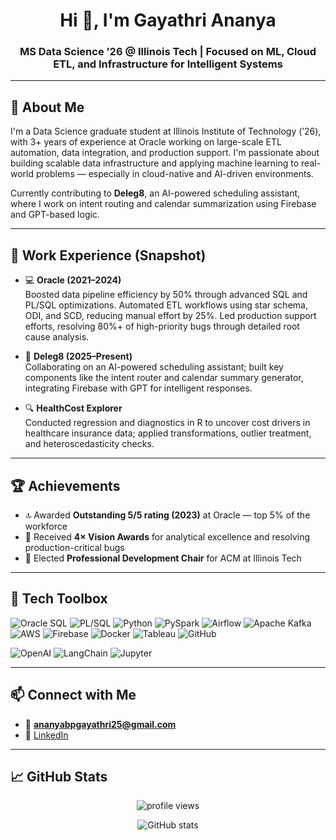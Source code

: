 <h1 align="center">Hi 👋, I'm Gayathri Ananya</h1>
<h3 align="center">MS Data Science ’26 @ Illinois Tech | Focused on ML, Cloud ETL, and Infrastructure for Intelligent Systems</h3>

---

## 🧠 About Me

I'm a Data Science graduate student at Illinois Institute of Technology (’26), with 3+ years of experience at Oracle working on large-scale ETL automation, data integration, and production support. I'm passionate about building scalable data infrastructure and applying machine learning to real-world problems — especially in cloud-native and AI-driven environments.  

Currently contributing to **Deleg8**, an AI-powered scheduling assistant, where I work on intent routing and calendar summarization using Firebase and GPT-based logic.

---

## 💼 Work Experience (Snapshot)

- 💻 **Oracle (2021–2024)**  
  Boosted data pipeline efficiency by 50% through advanced SQL and PL/SQL optimizations. Automated ETL workflows using star schema, ODI, and SCD, reducing manual effort by 25%. Led production support efforts, resolving 80%+ of high-priority bugs through detailed root cause analysis.

- 🧠 **Deleg8 (2025–Present)**  
  Collaborating on an AI-powered scheduling assistant; built key components like the intent router and calendar summary generator, integrating Firebase with GPT for intelligent responses.

- 🔍 **HealthCost Explorer**  
  Conducted regression and diagnostics in R to uncover cost drivers in healthcare insurance data; applied transformations, outlier treatment, and heteroscedasticity checks.

---

## 🏆 Achievements

- 🔝 Awarded **Outstanding 5/5 rating (2023)** at Oracle — top 5% of the workforce  
- 🏅 Received **4× Vision Awards** for analytical excellence and resolving production-critical bugs  
- 👥 Elected **Professional Development Chair** for ACM at Illinois Tech  

---

## 🧰 Tech Toolbox

![Oracle SQL](https://img.shields.io/badge/-Oracle_SQL-black?style=flat-square&logo=oracle)
![PL/SQL](https://img.shields.io/badge/-PLSQL-black?style=flat-square&logo=oracle)
![Python](https://img.shields.io/badge/-Python-black?style=flat-square&logo=python)
![PySpark](https://img.shields.io/badge/-PySpark-black?style=flat-square&logo=apache-spark)
![Airflow](https://img.shields.io/badge/-Airflow-black?style=flat-square&logo=apache-airflow)
![Apache Kafka](https://img.shields.io/badge/-Kafka-black?style=flat-square&logo=apache-kafka)
![AWS](https://img.shields.io/badge/-AWS-black?style=flat-square&logo=amazon-aws)
![Firebase](https://img.shields.io/badge/-Firebase-black?style=flat-square&logo=firebase)
![Docker](https://img.shields.io/badge/-Docker-black?style=flat-square&logo=docker)
![Tableau](https://img.shields.io/badge/-Tableau-black?style=flat-square&logo=tableau)
![GitHub](https://img.shields.io/badge/-GitHub-black?style=flat-square&logo=github)

![OpenAI](https://img.shields.io/badge/-OpenAI_API-black?style=flat-square&logo=openai)
![LangChain](https://img.shields.io/badge/-LangChain-black?style=flat-square&logo=langchain)
![Jupyter](https://img.shields.io/badge/-Jupyter-black?style=flat-square&logo=jupyter)

---

## 📫 Connect with Me

- 📧 **ananyabpgayathri25@gmail.com**
- 💼 [LinkedIn](https://www.linkedin.com/in/gayathri-ananya-175584174)

---

## 📈 GitHub Stats

<p align="center">
  <img src="https://komarev.com/ghpvc/?username=bananya007&label=Profile%20views&color=0e75b6&style=flat" alt="profile views" />
</p>


<p align="center">
  <img src="https://github-readme-stats.vercel.app/api?username=bananya007&show_icons=true&theme=dark" alt="GitHub stats" />
</p>